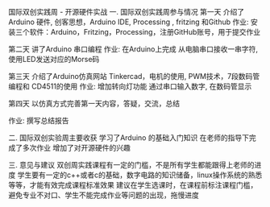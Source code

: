 国际双创实践周 - 开源硬件实战
一. 国际双创实践周参与情况
第一天
介绍了 Arduino 硬件, 创客思想，Arduino IDE, Processing , fritzing 和Github
作业:
安装三个软件：Arduino，Fritzing，Processing，注册GitHub账号，用于提交作业

第二天
讲了Arduino 串口编程
作业:
在Arduino上完成 从电脑串口接收一串字符, 使用LED发送对应的Morse码

第三天
介绍了Arduino仿真网站 Tinkercad，电机的使用, PWM技术，7段数码管编程和 CD4511的使用
作业:
增加转向灯功能
通过串口输入数字, 在数码管显示

第四天
以仿真方式完善第一天内容，答疑，交流，总结

作业:
撰写总结报告

二. 国际双创实验周主要收获
学习了Arduino 的基础入门知识
在老师的指导下完成了多次作业
增加了对开源硬件的兴趣

三. 意见与建议
双创周实践课程有一定的门槛，不是所有学生都能跟得上老师的进度
学生要有一定的c++或者c的基础，数字电路的知识储备，linux操作系统的熟悉等等，才能有效完成课程标准效果
建议在学生选课时，在课程前标注课程门槛，避免专业不对口、学生不能完成作业等问题的出现，拖慢进度

